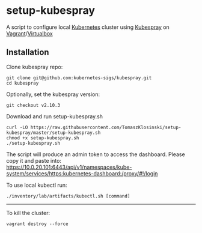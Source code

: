 # setup-kubespray
A script to configure local [Kubernetes](https://kubernetes.io/) cluster using [Kubespray](https://github.com/kubernetes-sigs/kubespray/) on [Vagrant](https://www.vagrantup.com/)/[Virtualbox](https://www.virtualbox.org/)


## Installation
Clone kubespray repo:
```
git clone git@github.com:kubernetes-sigs/kubespray.git
cd kubespray
```

Optionally, set the kubespray version:
```
git checkout v2.10.3
```

Download and run setup-kubespray.sh
```
curl -LO https://raw.githubusercontent.com/TomaszKlosinski/setup-kubespray/master/setup-kubespray.sh
chmod +x setup-kubespray.sh
./setup-kubespray.sh
```
The script will produce an admin token to access the dashboard. Please copy it and paste into:  
https://10.0.20.101:6443/api/v1/namespaces/kube-system/services/https:kubernetes-dashboard:/proxy/#!/login


To use local kubectl run:
```
./inventory/lab/artifacts/kubectl.sh [command]
```

---

To kill the cluster:
```
vagrant destroy --force
```
